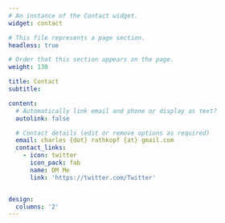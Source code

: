 ```yaml
---
# An instance of the Contact widget.
widget: contact

# This file represents a page section.
headless: true

# Order that this section appears on the page.
weight: 130

title: Contact
subtitle:

content:
  # Automatically link email and phone or display as text?
  autolink: false

  # Contact details (edit or remove options as required)
  email: charles {dot} rathkopf {at} gmail.com
  contact_links:
    - icon: twitter
      icon_pack: fab
      name: DM Me
      link: 'https://twitter.com/Twitter'


design:
  columns: '2'
---
```

